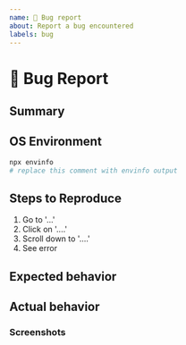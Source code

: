 ```yaml
---
name: 🐛 Bug report
about: Report a bug encountered
labels: bug
---
```


# 🐛 Bug Report

## Summary
<!--- Explain the problem briefly below -->

## OS Environment

```bash
npx envinfo
# replace this comment with envinfo output
```

## Steps to Reproduce
<!--- Describe exactly how to reproduce the bug, using a minimal test-case -->
1. Go to '...'
2. Click on '....'
3. Scroll down to '....'
4. See error

## Expected behavior
<!--Describe what you expected to happen when running the steps above-->

## Actual behavior
<!--Describe what actually happened-->

### Screenshots
<!--If applicable, add screenshots to help explain your problem-->
